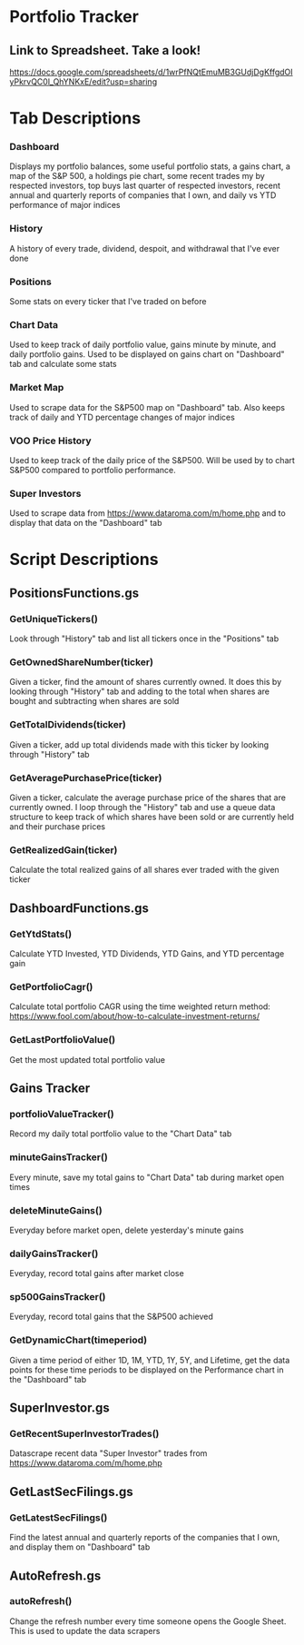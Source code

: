 # Portfolio Tracker

## Link to Spreadsheet. Take a look!

https://docs.google.com/spreadsheets/d/1wrPfNQtEmuMB3GUdjDgKffgdOIyPkrvQC0l_QhYNKxE/edit?usp=sharing

# Tab Descriptions

### Dashboard

Displays my portfolio balances, some useful portfolio stats, a gains chart, a map of the S&P 500, a holdings pie chart, some recent trades my by respected investors, top buys last quarter of respected investors, recent annual and quarterly reports of companies that I own, and daily vs YTD performance of major indices

### History

A history of every trade, dividend, despoit, and withdrawal that I've ever done

### Positions

Some stats on every ticker that I've traded on before

### Chart Data

Used to keep track of daily portfolio value, gains minute by minute, and daily portfolio gains. Used to be displayed on gains chart on "Dashboard" tab and calculate some stats

### Market Map

Used to scrape data for the S&P500 map on "Dashboard" tab. Also keeps track of daily and YTD percentage changes of major indices

### VOO Price History

Used to keep track of the daily price of the S&P500. Will be used by to chart S&P500 compared to portfolio performance.

### Super Investors

Used to scrape data from https://www.dataroma.com/m/home.php and to display that data on the "Dashboard" tab

# Script Descriptions

## PositionsFunctions.gs

### GetUniqueTickers()

Look through "History" tab and list all tickers once in the "Positions" tab

### GetOwnedShareNumber(ticker)

Given a ticker, find the amount of shares currently owned. It does this by looking through "History" tab and adding to the total when shares are bought and subtracting when shares are sold

### GetTotalDividends(ticker)

Given a ticker, add up total dividends made with this ticker by looking through "History" tab

### GetAveragePurchasePrice(ticker)

Given a ticker, calculate the average purchase price of the shares that are currently owned. I loop through the "History" tab and use a queue data structure to keep track of which shares have been sold or are currently held and their purchase prices

### GetRealizedGain(ticker)

Calculate the total realized gains of all shares ever traded with the given ticker

## DashboardFunctions.gs

### GetYtdStats()

Calculate YTD Invested, YTD Dividends, YTD Gains, and YTD percentage gain

### GetPortfolioCagr()

Calculate total portfolio CAGR using the time weighted return method: https://www.fool.com/about/how-to-calculate-investment-returns/

### GetLastPortfolioValue()

Get the most updated total portfolio value

## Gains Tracker

### portfolioValueTracker()

Record my daily total portfolio value to the "Chart Data" tab

### minuteGainsTracker()

Every minute, save my total gains to "Chart Data" tab during market open times

### deleteMinuteGains()

Everyday before market open, delete yesterday's minute gains

### dailyGainsTracker()

Everyday, record total gains after market close

### sp500GainsTracker()

Everyday, record total gains that the S&P500 achieved

### GetDynamicChart(timeperiod)

Given a time period of either 1D, 1M, YTD, 1Y, 5Y, and Lifetime, get the data points for these time periods to be displayed on the Performance chart in the "Dashboard" tab

## SuperInvestor.gs

### GetRecentSuperInvestorTrades()

Datascrape recent data "Super Investor" trades from https://www.dataroma.com/m/home.php

## GetLastSecFilings.gs

### GetLatestSecFilings()

Find the latest annual and quarterly reports of the companies that I own, and display them on "Dashboard" tab

## AutoRefresh.gs

### autoRefresh()

Change the refresh number every time someone opens the Google Sheet. This is used to update the data scrapers
